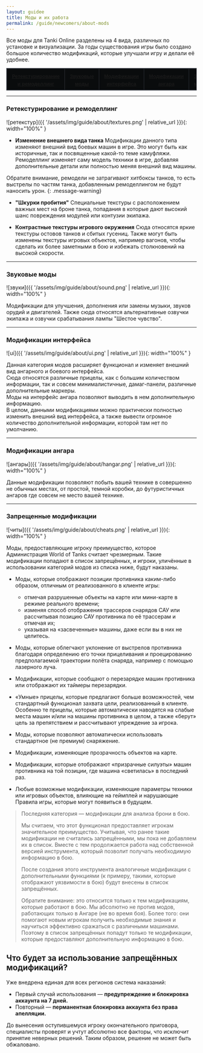 ```yaml
---
layout: guidee
title: Моды и их работа
permalink: /guide/newcomers/about-mods
---
```


Все моды для Tanki Online разделены на 4 вида, различных по установке и визуализации. За годы существования игры было создано большое количество модификаций, которые улучшали игру и делали её удобнее.

<table class="t-table" style="width: 100%;" border="0">
<tbody>
<tr>
<td id="" dir="" lang="" style="text-align: center; width: 20%;" scope="" align="center" valign=""><strong><a href="#ретекстурирование-и-ремоделлинг">Ретекстурирование и ремоделлинг</a></strong></td>
<td id="" dir="" lang="" style="text-align: center; width: 20%;" scope="" align="center" valign=""><strong><a href="#звуковые-моды">Звуковые моды</a></strong></td>
<td id="" dir="" lang="" style="text-align: center; width: 20%;" scope="" align="center" valign=""><strong><a href="#модификации-интерфейса">Модификации интерфейса</a></strong></td>
<td id="" dir="" lang="" style="text-align: center; width: 20%;" scope="" align="center" valign=""><strong><a href="#модификации-ангара">Модификации ангара</a></strong></td>
<td id="" dir="" lang="" style="text-align: center; width: 20%;" scope="" align="center" valign=""><strong><a href="#запрещенные-модификации">Запрещенные модификации</a></strong></td>
</tr>
</tbody>
</table>

<style>
    .t-table {
    border: 1px solid #343840;
    font-family: Arial,"Helvetica CY",Helvetica,sans-serif;
    font-size: 13px;
    line-height: 150%;
    width: 100%
}

.t-table__loading td {
    opacity: .3
}

.t-table caption {
    color: #fff;
    font-family: Arial,"Helvetica CY",Helvetica,sans-serif;
    font-size: 13px;
    font-weight: bold;
    margin: 0;
    padding: 0 0 8px;
    text-align: left
}

.t-table td {
    background: url(./old-table/img/bg-hover.png) no-repeat 10000px 0 #0a0c0d;
    border: 1px solid #2e3139;
    color: #9fa0a1;
    padding: 10px 13px 6px;
    vertical-align: top
}

.t-table th {
    color: #babcbf;
    background: url(./old-table/img/th-bg.png) 0 100% repeat-x #090a0b;
    border: 1px solid #2e3139;
    border-top: 1px solid #545a69;
    font-weight: bold;
    line-height: 131%;
    padding: 8px 13px;
    text-align: left;
    vertical-align: middle
}

</style>

---

### Ретекстурирование и ремоделлинг

![ретекстур]({{ '/assets/img/guide/about/textures.png' | relative_url }}){: width="100%" }

- **Изменение внешнего вида танка**
Модификации данного типа изменяют внешний вид боевых машин в игре. Это могут быть как историчные, так и посвященные какой-то теме камуфляжи. Ремоделлинг изменяет саму модель техники в игре, добавляя дополнительные детали или полностью меняя внешний вид машины.

Обратите внимание, ремодели не затрагивают хитбоксы танков, то есть выстрелы по частям танка, добавленным ремоделлингом не будут наносить урон.
{: .message-warning}

- **"Шкурки пробития"**
Специальные текстуры с расположением важных мест на броне танка, попадания в которые дают высокий шанс повреждения модулей или контузии экипажа.

- **Контрастные текстуры игрового окружения**
Сюда относятся яркие текстуры остовов танков и сбитых гусениц.
Также могут быть изменены текстуры игровых объектов, например вагонов, чтобы сделать их более заметными в бою и избежать столкновений на высокой скорости.

---

### Звуковые моды

![звуки]({{ '/assets/img/guide/about/sound.png' | relative_url }}){: width="100%" }

Модификации для улучшения, дополнения или замены музыки, звуков орудий и двигателей. Также сюда относятся альтернативные озвучки экипажа и озвучки срабатывания лампы "Шестое чувство".

---

### Модификации интерфейса

![ui]({{ '/assets/img/guide/about/ui.png' | relative_url }}){: width="100%" }

Данная категория модов расширяет функционал и изменяет внешний вид ангарного и боевого интерфейса.  
Сюда относятся различные прицелы, как с большим количеством информации, так и совсем минималистичные, дамаг-панели, различные дополнительные маркеры.  
Моды на интерфейс ангара позволяют выводить в нем дополнительную информацию.  
В целом, данными модификациями можно практически полностью изменить внешний вид интерфейса, а также вывести огромное количество дополнительной информации, которой там нет по умолчанию.

---

### Модификации ангара

![ангары]({{ '/assets/img/guide/about/hangar.png' | relative_url }}){: width="100%" }

Данные модификации позволяют побыть вашей технике в совершенно не обычных местах, от простой, темной коробки, до футуристичных ангаров где совсем не место вашей технике.

---

### Запрещенные модификации

![читы]({{ '/assets/img/guide/about/cheats.png' | relative_url }}){: width="100%" }

Моды, предоставляющие игроку преимущество, которое Администрация World of Tanks считает чрезмерным. Такие модификации попадают в список запрещённых, и игроки, уличённые в использовании категорий модов из списка ниже, будут наказаны.

- Моды, которые отображают позиции противника каким-либо образом, отличным от реализованного в клиенте игры:
  - отмечая разрушенные объекты на карте или мини-карте в режиме реального времени;
  - изменяя способ отображения трассеров снарядов САУ или рассчитывая позицию САУ противника по её трассерам и отмечая их;
  - указывая на «засвеченные» машины, даже если вы в них не целитесь.

- Моды, которые облегчают уклонение от выстрелов противника благодаря определению его точки прицеливания и проецированию предполагаемой траектории полёта снаряда, например с помощью лазерного луча.
- Модификации, которые сообщают о перезарядке машин противника или отображают их таймеры перезарядки.
- «Умные» прицелы, которые предлагают больше возможностей, чем стандартный функционал захвата цели, реализованный в клиенте. Особенно те прицелы, которые автоматически наводятся на слабые места машин и/или на машины противника в целом, а также «берут» цель за препятствием и рассчитывают упреждение за игрока.
- Моды, которые позволяют автоматически использовать стандартное (не премиум) снаряжение.
- Модификации, изменяющие прозрачность объектов на карте.
- Модификации, которые отображают «призрачные силуэты» машин противника на той позиции, где машина «светилась» в последний раз.
- Любые возможные модификации, изменяющие параметры техники или игровых объектов, влияющие на геймплей и нарушающие Правила игры, которые могут появиться в будущем.

> Последняя категория — модификации для анализа брони в бою.
>
> Мы считаем, что этот функционал предоставляет игрокам значительное преимущество. Учитывая, что ранее такие модификации не считались запрещёнными, мы пока не добавляем их в список.  Вместе с тем продолжается работа над собственной версией инструмента, который позволит получать необходимую информацию в бою.
>
> После создания этого инструмента аналогичные модификации с дополнительными функциями (к примеру, такими, которые отображают уязвимости в бою) будут внесены в список запрещённых.
>
> Обратите внимание: это относится только к тем модификациям, которые работают в бою. Мы абсолютно не против модов, работающих только в Ангаре (не во время боя). Более того: они помогают новым игрокам получить необходимые знания и научиться эффективно сражаться с различными машинами. Поэтому в список запрещённых попадут только те модификации, которые предоставляют дополнительную информацию в бою.

## **Что будет за использование запрещённых модификаций?**

Уже внедрена единая для всех регионов система наказаний:

- Первый случай использования — **предупреждение и блокировка аккаунта на 7 дней.**
- Повторный — **перманентная блокировка аккаунта без права апелляции.**

До вынесения оступившемуся игроку окончательного приговора, специалисты проверят и учтут абсолютно все факторы, что исключит принятие неверных решений. Таким образом, решение не может быть обжаловано.
